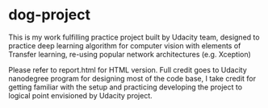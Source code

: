 # dog-project
This is my work fulfilling practice project built by Udacity team, designed to practice deep learning algorithm for computer vision with elements of Transfer learning, re-using popular network architectures (e.g. Xception)

Please refer to report.html for HTML version. 
Full credit goes to Udacity nanodegree program for designing most of the code base, I take credit for getting familiar with the setup and practicing developing the project to logical point envisioned by Udacity project.
